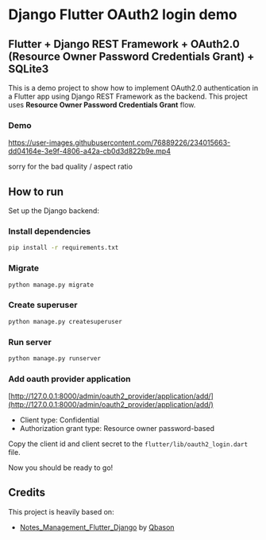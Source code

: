 # Django Flutter OAuth2 login demo

## Flutter + Django REST Framework + OAuth2.0 (Resource Owner Password Credentials Grant) + SQLite3

This is a demo project to show how to implement OAuth2.0 authentication in a Flutter app using Django REST Framework as the backend.
This project uses **Resource Owner Password Credentials Grant** flow.

### Demo

https://user-images.githubusercontent.com/76889226/234015663-dd04164e-3e9f-4806-a42a-cb0d3d822b9e.mp4

sorry for the bad quality / aspect ratio

## How to run

Set up the Django backend:

### Install dependencies

```bash
pip install -r requirements.txt
```

### Migrate

```bash
python manage.py migrate
```

### Create superuser

```bash
python manage.py createsuperuser
```

### Run server

```bash
python manage.py runserver
```

### Add oauth provider application

[http://127.0.0.1:8000/admin/oauth2_provider/application/add/](http://127.0.0.1:8000/admin/oauth2_provider/application/add/)
- Client type: Confidential
- Authorization grant type: Resource owner password-based

Copy the client id and client secret to the `flutter/lib/oauth2_login.dart` file.

Now you should be ready to go!

## Credits

This project is heavily based on:

- [Notes_Management_Flutter_Django](https://github.com/Qbason/Notes_Management_Flutter_Django)
  by [Qbason](https://github.com/Qbason/)

